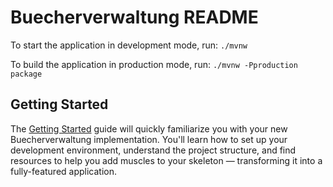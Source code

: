 # Buecherverwaltung README

To start the application in development mode, run: `./mvnw`

To build the application in production mode, run: `./mvnw -Pproduction package`

## Getting Started

The [Getting Started](https://vaadin.com/docs/latest/getting-started) guide will quickly familiarize you with your new Buecherverwaltung implementation. You'll learn how to set up your development environment, understand the project structure, and find resources to help you add muscles to your skeleton — transforming it into a fully-featured application.
